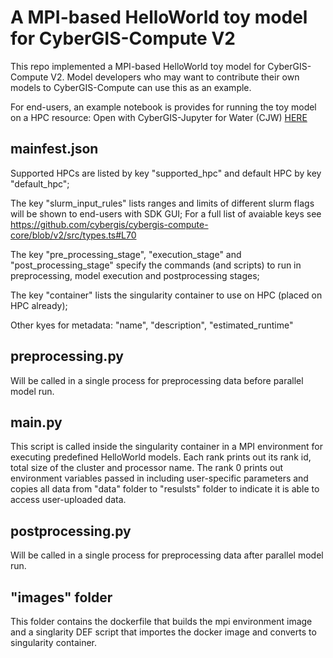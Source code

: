 # A MPI-based HelloWorld toy model for CyberGIS-Compute V2

This repo implemented a MPI-based HelloWorld toy model for CyberGIS-Compute V2. Model developers who may want to contribute their own models to CyberGIS-Compute can use this as an example.

For end-users, an example notebook is provides for running the toy model on a HPC resource: Open with CyberGIS-Jupyter for Water (CJW) <a href="http://go.illinois.edu/cybergis-jupyter-water/hub/user-redirect/git-pull?repo=https%3A%2F%2Fgithub.com%2Fcybergis%2Fcybergis-compute-mpi-helloworld&urlpath=tree%2Fcybergis-compute-mpi-helloworld%2Fmpi-hello-world.ipynb&branch=main" target="_blank">HERE</a>


## mainfest.json

Supported HPCs are listed by key "supported_hpc" and default HPC by key "default_hpc";

The key "slurm_input_rules" lists ranges and limits of different slurm flags will be shown to end-users with SDK GUI; For a full list of avaiable keys see https://github.com/cybergis/cybergis-compute-core/blob/v2/src/types.ts#L70

The key "pre_processing_stage", "execution_stage" and "post_processing_stage" specify the commands (and scripts) to run in preprocessing, model execution and postprocessing stages;

The key "container" lists the singularity container to use on HPC (placed on HPC already);

Other kyes for metadata: "name", "description", "estimated_runtime"

## preprocessing.py

Will be called in a single process for preprocessing data before parallel model run.

## main.py

This script is called inside the singularity container in a MPI environment for executing predefined HelloWorld models. Each rank prints out its rank id, total size of the cluster and processor name. The rank 0 prints out environment variables passed in including user-specific parameters and copies all data from "data" folder to "resulsts" folder to indicate it is able to access user-uploaded data.

## postprocessing.py

Will be called in a single process for preprocessing data after parallel model run.

## "images" folder

This folder contains the dockerfile that builds the mpi environment image and a singlarity DEF script that importes the docker image and converts to singularity container.

